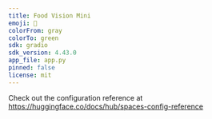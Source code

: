 ```yaml
---
title: Food Vision Mini
emoji: 👀
colorFrom: gray
colorTo: green
sdk: gradio
sdk_version: 4.43.0
app_file: app.py
pinned: false
license: mit
---
```


Check out the configuration reference at https://huggingface.co/docs/hub/spaces-config-reference

